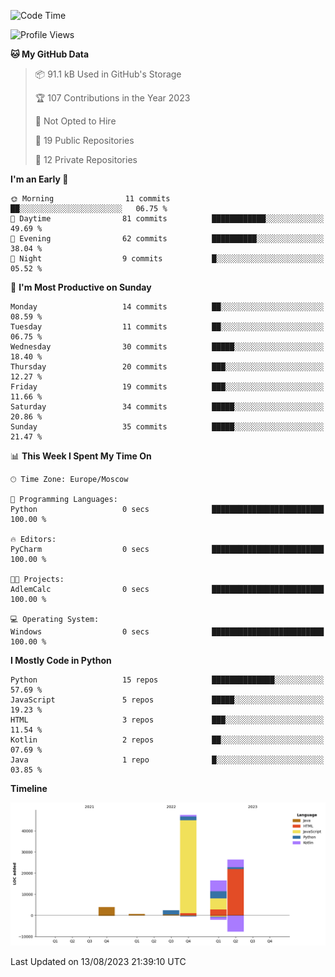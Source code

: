 <!--START_SECTION:waka-->
![Code Time](http://img.shields.io/badge/Code%20Time-112%20hrs%2023%20mins-blue)

![Profile Views](http://img.shields.io/badge/Profile%20Views-1-blue)

**🐱 My GitHub Data** 

> 📦 91.1 kB Used in GitHub's Storage 
 > 
> 🏆 107 Contributions in the Year 2023
 > 
> 🚫 Not Opted to Hire
 > 
> 📜 19 Public Repositories 
 > 
> 🔑 12 Private Repositories 
 > 
**I'm an Early 🐤** 

```text
🌞 Morning                11 commits          ██░░░░░░░░░░░░░░░░░░░░░░░   06.75 % 
🌆 Daytime                81 commits          ████████████░░░░░░░░░░░░░   49.69 % 
🌃 Evening                62 commits          ██████████░░░░░░░░░░░░░░░   38.04 % 
🌙 Night                  9 commits           █░░░░░░░░░░░░░░░░░░░░░░░░   05.52 % 
```
📅 **I'm Most Productive on Sunday** 

```text
Monday                   14 commits          ██░░░░░░░░░░░░░░░░░░░░░░░   08.59 % 
Tuesday                  11 commits          ██░░░░░░░░░░░░░░░░░░░░░░░   06.75 % 
Wednesday                30 commits          █████░░░░░░░░░░░░░░░░░░░░   18.40 % 
Thursday                 20 commits          ███░░░░░░░░░░░░░░░░░░░░░░   12.27 % 
Friday                   19 commits          ███░░░░░░░░░░░░░░░░░░░░░░   11.66 % 
Saturday                 34 commits          █████░░░░░░░░░░░░░░░░░░░░   20.86 % 
Sunday                   35 commits          █████░░░░░░░░░░░░░░░░░░░░   21.47 % 
```


📊 **This Week I Spent My Time On** 

```text
🕑︎ Time Zone: Europe/Moscow

💬 Programming Languages: 
Python                   0 secs              █████████████████████████   100.00 % 

🔥 Editors: 
PyCharm                  0 secs              █████████████████████████   100.00 % 

🐱‍💻 Projects: 
AdlemCalc                0 secs              █████████████████████████   100.00 % 

💻 Operating System: 
Windows                  0 secs              █████████████████████████   100.00 % 
```

**I Mostly Code in Python** 

```text
Python                   15 repos            ██████████████░░░░░░░░░░░   57.69 % 
JavaScript               5 repos             █████░░░░░░░░░░░░░░░░░░░░   19.23 % 
HTML                     3 repos             ███░░░░░░░░░░░░░░░░░░░░░░   11.54 % 
Kotlin                   2 repos             ██░░░░░░░░░░░░░░░░░░░░░░░   07.69 % 
Java                     1 repo              █░░░░░░░░░░░░░░░░░░░░░░░░   03.85 % 
```



**Timeline**

![Lines of Code chart](https://raw.githubusercontent.com/Adlemex/Adlemex/main/assets/bar_graph.png)


 Last Updated on 13/08/2023 21:39:10 UTC
<!--END_SECTION:waka-->
